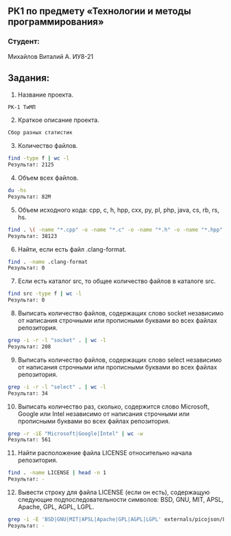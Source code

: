 ## РК1 по предмету «Технологии и методы программирования»
### Студент:
Михайлов Виталий А. ИУ8-21

## Задания:

1. Название проекта.
``` sh
РК-1 ТиМП
```

2. Краткое описание проекта.
``` sh
Сбор разных статистик
```

3. Количество файлов.
``` sh
find -type f | wc -l
Результат: 2125
```

4. Объем всех файлов.
``` sh
du -hs
Результат: 82M
```

5. Объем исходного кода: cpp, c, h, hpp, cxx, py, pl, php, java, cs, rb, rs, hs.
``` sh
find . \( -name "*.cpp" -o -name "*.c" -o -name "*.h" -o -name "*.hpp" -o -name "*.cxx" -o -name "*.py" -o -name "*.pl" -o -name "*.php" -o -name "*.java" -o -name "*.cs" -o -name "*.rb" -o -name "*.rs" -o -name "*.hs" \) -exec cat {} + | wc -l
Результат: 38123
```

6. Найти, если есть файл .clang-format.
``` sh
find . -name .clang-format
Результат: 0
```

7. Если есть каталог src, то общее количество файлов в каталоге src.
``` sh
find src -type f | wc -l
Результат: 0
```

8. Выписать количество файлов, содержащих слово socket независимо от написания строчными или прописными буквами во всех файлах репозитория.
``` sh
grep -i -r -l "socket" . | wc -l
Результат: 208
```

9. Выписать количество файлов, содержащих слово select независимо от написания строчными или прописными буквами во всех файлах репозитория.
``` sh
grep -i -r -l "select" . | wc -l
Результат: 34
```

10. Выписать количество раз, сколько, содержится слово Microsoft, Google или Intel независимо от написания строчными или прописными буквами во всех файлах репозитория.
``` sh
grep -r -iE "Microsoft|Google|Intel" | wc -w
Результат: 561
```

11. Найти расположение файла LICENSE относительно начала репозитория.
``` sh
find . -name LICENSE | head -n 1
Результат: -
```

12. Вывести строку для файла LICENSE (если он есть), содержащую следующие подпоследовательности символов: BSD, GNU, MIT, APSL, Apache, GPL, AGPL, LGPL.
``` sh
grep -i -E 'BSD|GNU|MIT|APSL|Apache|GPL|AGPL|LGPL' externals/picojson/LICENSE
Результат: -
```




